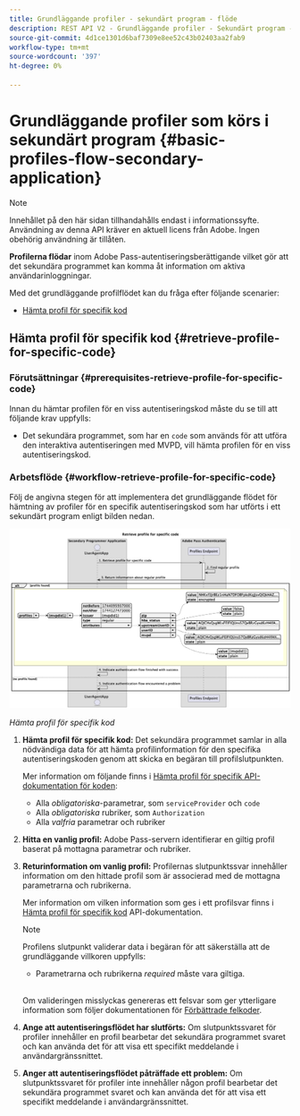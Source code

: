 ```yaml
---
title: Grundläggande profiler - sekundärt program - flöde
description: REST API V2 - Grundläggande profiler - Sekundärt program - flöde
source-git-commit: 4d1ce1301d6baf7309e8ee52c43b02403aa2fab9
workflow-type: tm+mt
source-wordcount: '397'
ht-degree: 0%

---
```



# Grundläggande profiler som körs i sekundärt program {#basic-profiles-flow-secondary-application}

>[!NOTE]
>
> Innehållet på den här sidan tillhandahålls endast i informationssyfte. Användning av denna API kräver en aktuell licens från Adobe. Ingen obehörig användning är tillåten.

**Profilerna flödar** inom Adobe Pass-autentiseringsberättigande vilket gör att det sekundära programmet kan komma åt information om aktiva användarinloggningar.

Med det grundläggande profilflödet kan du fråga efter följande scenarier:

* [Hämta profil för specifik kod](#retrieve-profile-for-specific-code)

## Hämta profil för specifik kod {#retrieve-profile-for-specific-code}

### Förutsättningar {#prerequisites-retrieve-profile-for-specific-code}

Innan du hämtar profilen för en viss autentiseringskod måste du se till att följande krav uppfylls:

* Det sekundära programmet, som har en `code` som används för att utföra den interaktiva autentiseringen med MVPD, vill hämta profilen för en viss autentiseringskod.

### Arbetsflöde {#workflow-retrieve-profile-for-specific-code}

Följ de angivna stegen för att implementera det grundläggande flödet för hämtning av profiler för en specifik autentiseringskod som har utförts i ett sekundärt program enligt bilden nedan.

![Hämta profil för specifik kod](../../../assets/rest-api-v2/flows/basic-flows/rest-api-v2-retrieve-profile-within-secondary-application-for-specific-code.png)

*Hämta profil för specifik kod*

1. **Hämta profil för specifik kod:** Det sekundära programmet samlar in alla nödvändiga data för att hämta profilinformation för den specifika autentiseringskoden genom att skicka en begäran till profilslutpunkten.

   Mer information om följande finns i [Hämta profil för specifik API-dokumentation för koden](../../apis/profiles-apis/rest-api-v2-profiles-apis-retrieve-profiles-for-specific-code.md):
   * Alla _obligatoriska_-parametrar, som `serviceProvider` och `code`
   * Alla _obligatoriska_ rubriker, som `Authorization`
   * Alla _valfria_ parametrar och rubriker

1. **Hitta en vanlig profil:** Adobe Pass-servern identifierar en giltig profil baserat på mottagna parametrar och rubriker.

1. **Returinformation om vanlig profil:** Profilernas slutpunktssvar innehåller information om den hittade profil som är associerad med de mottagna parametrarna och rubrikerna.

   Mer information om vilken information som ges i ett profilsvar finns i [Hämta profil för specifik kod](../../apis/profiles-apis/rest-api-v2-profiles-apis-retrieve-profiles-for-specific-code.md) API-dokumentation.

   >[!NOTE]
   >
   > Profilens slutpunkt validerar data i begäran för att säkerställa att de grundläggande villkoren uppfylls:
   >
   > * Parametrarna och rubrikerna _required_ måste vara giltiga.
   >
   > <br/>
   > 
   > Om valideringen misslyckas genereras ett felsvar som ger ytterligare information som följer dokumentationen för [Förbättrade felkoder](../../../enhanced-error-codes.md).

1. **Ange att autentiseringsflödet har slutförts:** Om slutpunktssvaret för profiler innehåller en profil bearbetar det sekundära programmet svaret och kan använda det för att visa ett specifikt meddelande i användargränssnittet.

1. **Anger att autentiseringsflödet påträffade ett problem:** Om slutpunktssvaret för profiler inte innehåller någon profil bearbetar det sekundära programmet svaret och kan använda det för att visa ett specifikt meddelande i användargränssnittet.
